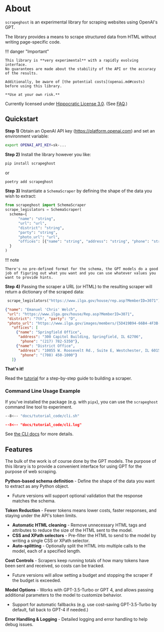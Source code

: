 # About

`scrapeghost` is an experimental library for scraping websites using OpenAI's GPT.

The library provides a means to scrape structured data from HTML without writing page-specific code.

!!! danger "Important"

    This library is **very experimental** with a rapidly evolving interface.
    No guarantees are made about the stability of the API or the accuracy of the results.

    Additionally, be aware of [the potential costs](openai.md#costs) before using this library.

    **Use at your own risk.**

Currently licensed under [Hippocratic License 3.0](LICENSE.md).   (See [FAQ](faq.md#whats-with-the-license).)

## Quickstart

**Step 1)** Obtain an OpenAI API key (<https://platform.openai.com>) and set an environment variable:

```bash
export OPENAI_API_KEY=sk-...
```

**Step 2)** Install the library however you like:

```bash
pip install scrapeghost
```
or
```bash
poetry add scrapeghost
```

**Step 3)** Instantiate a `SchemaScraper` by defining the shape of the data you wish to extract:

```python
from scrapeghost import SchemaScraper
scrape_legislators = SchemaScraper(
  schema={
      "name": "string",
      "url": "url",
      "district": "string",
      "party": "string",
      "photo_url": "url",
      "offices": [{"name": "string", "address": "string", "phone": "string"}],
  }
)
```

!!! note

    There's no pre-defined format for the schema, the GPT models do a good job of figuring out what you want and you can use whatever values you want to provide hints.

**Step 4)** Passing the scraper a URL (or HTML) to the resulting scraper will return a dictionary of the scraped data:

```python
 scrape_legislators("https://www.ilga.gov/house/rep.asp?MemberID=3071")
```
```json
{"name": "Emanuel 'Chris' Welch",
 "url": "https://www.ilga.gov/house/Rep.asp?MemberID=3071",
 "district": "7th", "party": "D", 
 "photo_url": "https://www.ilga.gov/images/members/{5D419B94-66B4-4F3B-86F1-BFF37B3FA55C}.jpg",
   "offices": [
     {"name": "Springfield Office",
      "address": "300 Capitol Building, Springfield, IL 62706",
       "phone": "(217) 782-5350"},
     {"name": "District Office",
      "address": "10055 W. Roosevelt Rd., Suite E, Westchester, IL 60154",
       "phone": "(708) 450-1000"}
   ]}
```

**That's it!**

Read the [tutorial](tutorial.md) for a step-by-step guide to building a scraper.

### Command Line Usage Example

If you've installed the package (e.g. with `pipx`), you can use the `scrapeghost` command line tool to experiment.

```bash
--8<-- "docs/tutorial_code/cli.sh"
```
```json
--8<-- "docs/tutorial_code/cli.log"
```

See [the CLI docs](cli.md) for more details.

## Features

The bulk of the work is of course done by the GPT models.
The purpose of this library is to provide a convenient interface for using GPT for the purpose of web scraping.

**Python-based schema definition** - Define the shape of the data you want to extract as any Python object.

* Future versions will support optional validation that the response matches the schema.

**Token Reduction** - Fewer tokens means lower costs, faster responses, and staying under the API's token limits.

* **Automatic HTML cleaning** - Remove unnecessary HTML tags and attributes to reduce the size of the HTML sent to the model.
* **CSS and XPath selectors** - Pre-filter the HTML to send to the model by writing a single CSS or XPath selector.
* **Auto-splitting** - Optionally split the HTML into multiple calls to the model, each of a specified length.

**Cost Controls** - Scrapers keep running totals of how many tokens have been sent and received, so costs can be tracked.

* Future versions will allow setting a budget and stopping the scraper if the budget is exceeded.

**Model Options** - Works with GPT-3.5-Turbo or GPT 4, and allows passing additional parameters to the model to customize behavior.

* Support for automatic fallbacks (e.g. use cost-saving GPT-3.5-Turbo by default, fall back to GPT-4 if needed.)

**Error Handling & Logging** - Detailed logging and error handling to help debug issues.
